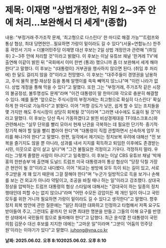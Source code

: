 # **제목: 이재명 "상법개정안, 취임 2∼3주 안에 처리…보완해서 더 세게"(종합)**

  내용: "부정거래·주가조작 문제, '최고형으로 다스린다' 한 마디로 해결 가능""트럼프와 통상 협상, 최대 당면현안…필요하면 가랑이 밑이라도 길 수 있다"(서울=연합뉴스) 한주홍 곽민서 기자 = 더불어민주당 이재명 대선 후보는 2일 상법 개정안과 관련해 "(취임 후) 2∼3주 안에 처리할 것"이라고 밝혔다.    이 후보는 이날 유튜브 채널 '한겨레 TV'에 출연해 이같이 밝힌 뒤 "국회에서 이미 한번 (통과) 했으니까 좀 더 보완해서 세게 해야 한다"고 말했다.    이 후보는 "(대통령이) 거부권을 행사하지 않으면 된다. (취임 후 처리에) 한 달도 걸리지 않을 것"이라고 전망했다.     이 후보는 "대주주들이 경영권을 남용하고, 주식 물적 분할·재상장 등을 통해 알맹이를 쏙쏙 빼먹지 않느냐"며 "이런 나라가 없다. 상법 개정을 통해 막을 수 있다"고 말했다.    또한 그는 "부정거래, 주가조작 같은 시장의 불공정성, 불투명성도 문제"라며 "이건 대통령이 말 한마디와 각오로 충분히 해결할 수 있다. 예를 들면 '앞으로는 주식시장의 부정거래는 최고형으로 확실히 다스린다' 확실하게 한 마디로 가능하다"고 밝혔다.    이어 "저항 강도가 낮은, 쉽게 할 수 있는 조치들을 몇 가지만 해도 주식시장이 상당히 회복될 것"이라며 "그러면 내수에도 도움이 될 것"이라고 말했다.    이 후보는 당선 즉시 가동하겠다고 밝힌 비상경제대응 TF(태스크포스)와 관련해서는 "실무 단위를 빨리 모아서 현재 난관을 극복하는 데 필요한 단기적· 중기적·장기적 해야 할 일을 빨리 뽑아야 한다"며 "대통령이 직접 관할하면서 신속하게 업무 처리를 해나가야 한다"고 말했다.    한편, 일각에서 제기되는 정치보복 우려에 대해선 "전 보복을 즐기지도 않을 뿐 아니라, 성과를 내서 지지를 획득하고 퇴임한 이후에도 존경받는 시민, 이웃으로 같이 살고 싶다"며 "그건 불필요한 걱정이고 기우다. 걱정하지 말라. 우리는 그렇게 졸렬한 사람이 아니다"고 일축했다.    이 후보는 이날 CBS 유튜브 채널 '박재홍의 한판승부'에 출연해 도널드 트럼프 미국 대통령과의 통상 협상이 "당장 닥칠 가장 큰 현안이 될 것"이라고 내다봤다.    이어 "외교는 쌍방에 모두 득이 되는 길이 있고, 서로 주고받을 게 꽤 있기 때문에 그걸 잘해야 한다"며 "누군가 일방적으로 득을 보거나 손해를 보는 건 외교가 아니라 약탈이고, 조공을 바칠 때나 하는 일"이라고 강조했다.    상대국 정상을 압박하는 트럼프 대통령의 협상 스타일에 대해서는 "강대국이 하는 일종의 정치 행태인데 피할 수는 없지 않으냐"라며 "어떤 수모든 강압이든 제 개인 일이 아니고 국민 모두를 위한 거니까 필요하면 가랑이 밑이라도 길 수 있다고 생각한다"고 말했다.    향후 정치 회복 방안에 관한 질문에는 "일단 최대한 대화하고 인정하고 타협해서 저쪽 요구도 받아들여 주고, 그런데도 끝까지 안 되면 최대한 명분을 만들고 그들의 이해 요구를 반영한 상태에서 국민들의 힘으로 돌파해야 한다"고 답했다.    최근 윤석열 전 대통령이 국민의힘 김문수 대선 후보를 지지한 데에는 "고마운 일"이라며 "그분이 '어둠의 민주당원'이라는 이야기가 있다"고 말했다.    juhong@yna.co.kr

  **날짜: 2025.06.02. 오후 8:102025.06.02. 오후 8:10**